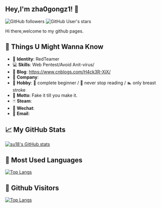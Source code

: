 ﻿## Hey,I'm zha0gongz1! &#x1f44b;
![GitHub followers](https://img.shields.io/github/followers/An0ny-m0us?style=social)   ![GitHub User's stars](https://img.shields.io/github/stars/An0ny-m0us?style=social)

Hi there,welcome to my github pages.



## &#x1f9f8; Things U Might Wanna Know 

- &#x1f481; **Identity**: RedTeamer
- &#x1f4bb; **Skills**: Web Pentest/Avoid Anit-virus/
- &#x1f4c3; **Blog**: https://www.cnblogs.com/H4ck3R-XiX/
- &#x1f3e2; **Company**: 
- &#x1f47e; **Hobby**: &#x1f3b9; complete beginner / &#x1f4d5; never stop reading /  &#x1f3ca; only breast stroke
- &#x1f4ac; **Motto**: Fake it till you make it.
- &#x1f0cf; **Steam**: 
- &#x1f4f1; **Wechat**: 
- &#x1f4e7; **Email**: 




## &#x1f4c8; My GitHub Stats

[![su18's GitHub stats](https://github-readme-stats.vercel.app/api?username=An0ny-m0us&show_icons=true)](https://www.cnblogs.com/H4ck3R-XiX/)



## &#x1f4dd; Most Used Languages

[![Top Langs](https://github-readme-stats.vercel.app/api/top-langs/?username=An0ny-m0us&hide=html)](https://www.cnblogs.com/H4ck3R-XiX/)



## &#x1f92b; Github Visitors


[![Top Langs](https://profile-counter.glitch.me/An0ny-m0us/count.svg)](https://www.cnblogs.com/H4ck3R-XiX/)


